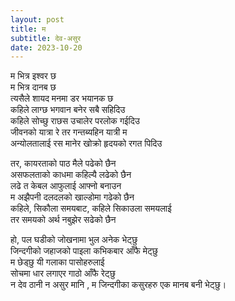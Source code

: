 ```yaml
---
layout: post
title: म
subtitle: देव-असुर
date: 2023-10-20
---
```


म भित्र इश्वर छ<br>
म भित्र दानब छ<br>
त्यसैले शायद मनमा डर भयानक छ<br>
कहिले लाग्छ भगवान बनेर सबै सहिदिउ <br>
कहिले सोच्छु राछस उचालेर परलोक गईदिउ <br>
जीवनको यात्रा रे तर गन्तब्यहिन यात्री म <br>
अन्योलतालाई रस मानेर खोक्रो हृदयको रगत पिदिउ <br>

तर, कायरताको पाठ मैले पढेको छैन <br>
असफलताको काधमा कहिल्यै लढेको छैन <br>
लढे त केबल आफुलाई आफ्नो बनाउन <br>
म अझैपनी दलदलको खाल्डोमा गढेको छैन<br>
कहिले, सिकौला समयबाट, कहिले सिकाउला समयलाई <br>
तर समयको अर्थ नबुझेर सढेको छैन <br>

हो, पल घडीको जोखनामा भुल अनेक भेट्छु <br>
जिन्दगीको जहाजको पाइला कभिकबार आँफै मेट्छु <br>
म छेड्छु यी गलाका पासोहरुलाई <br>
सोचमा धार लगाएर गाठो आँफै रेट्छु <br>
न देव ठानी न असुर मानि , म जिन्दगीका कसुरहरु एक मानब बनी भेट्छु।<br>